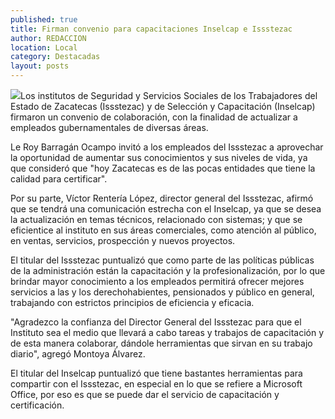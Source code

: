 ```yaml
---
published: true
title: Firman convenio para capacitaciones Inselcap e Issstezac
author: REDACCION
location: Local
category: Destacadas
layout: posts
---
```


![](http://i.imgur.com/crneQIom.jpg)Los institutos de Seguridad y Servicios Sociales de los Trabajadores del Estado de Zacatecas (Issstezac) y de Selección y Capacitación (Inselcap) firmaron un convenio de colaboración, con la finalidad de actualizar a empleados gubernamentales de diversas áreas.
 
Le Roy Barragán Ocampo invitó a los empleados del Issstezac a aprovechar la oportunidad de aumentar sus conocimientos y sus niveles de vida, ya que consideró que "hoy Zacatecas es de las pocas entidades que tiene la calidad para certificar".
 
Por su parte, Víctor Rentería López, director general del Issstezac, afirmó que se tendrá una comunicación estrecha con el Inselcap, ya que se desea la actualización en temas técnicos, relacionado con sistemas; y que se eficientice al instituto en sus áreas comerciales, como atención al público, en ventas, servicios, prospección y nuevos proyectos.
 
El titular del Issstezac puntualizó que como parte de las políticas públicas de la administración están la capacitación y la profesionalización, por lo que brindar mayor conocimiento a los empleados permitirá ofrecer mejores servicios a las y los derechohabientes, pensionados y público en general, trabajando con estrictos principios de eficiencia y eficacia.
 
"Agradezco la confianza del Director General del Issstezac para que el Instituto sea el medio que llevará a cabo tareas y trabajos de capacitación y de esta manera colaborar, dándole herramientas que sirvan en su trabajo diario", agregó Montoya Álvarez.
 
El titular del Inselcap puntualizó que tiene bastantes herramientas para compartir con el Issstezac, en especial en lo que se refiere a Microsoft Office, por eso es que se puede dar el servicio de capacitación y certificación.
